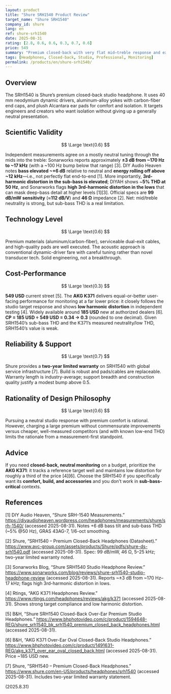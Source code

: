 ```yaml
---
layout: product
title: "Shure SRH1540 Product Review"
target_name: "Shure SRH1540"
company_id: shure
lang: en
ref: shure-srh1540
date: 2025-08-31
rating: [2.8, 0.6, 0.6, 0.3, 0.7, 0.6]
price: 549
summary: "Premium closed-back with very flat mid–treble response and excellent comfort, but audible sub-bass THD and poor value versus cheaper peers."
tags: [Headphones, Closed-back, Studio, Professional, Monitoring]
permalink: /products/en/shure-srh1540/
---
```


## Overview

The SRH1540 is Shure’s premium closed-back studio headphone. It uses 40 mm neodymium dynamic drivers, aluminum-alloy yokes with carbon-fiber end caps, and plush Alcantara ear pads for comfort and isolation. It targets engineers and creators who want isolation without giving up a generally neutral presentation.

## Scientific Validity

$$ \Large \text{0.6} $$

Independent measurements agree on a mostly neutral tuning through the mids into the treble: Sonarworks reports approximately **±3 dB from ~170 Hz to ~17 kHz** (with a ~100 Hz bump below that range) [3]. DIY Audio Heaven notes **bass elevated ~+6 dB** relative to neutral and **energy rolling off above ~12 kHz**—i.e., not perfectly flat end-to-end [1]. More importantly, **3rd-harmonic distortion in the sub-bass is elevated**; DIYAH shows ~**5% THD at 50 Hz**, and Sonarworks flags **high 3rd-harmonic distortion in the lows** that can mask deep-bass detail at higher levels [1][3]. Official specs are **99 dB/mW sensitivity** (≈**112 dB/V**) and **46 Ω** impedance [2]. Net: mid/treble neutrality is strong, but sub-bass THD is a real limitation.

## Technology Level

$$ \Large \text{0.6} $$

Premium materials (aluminum/carbon-fiber), serviceable dual-exit cables, and high-quality pads are well executed. The acoustic approach is conventional dynamic-driver fare with careful tuning rather than novel transducer tech. Solid engineering, not a breakthrough.

## Cost-Performance

$$ \Large \text{0.3} $$

**549 USD** current street [5]. The **AKG K371** delivers equal-or-better user-facing performance for monitoring at a far lower price: it closely follows the studio target response and shows **low harmonic distortion** in independent testing [4]. Widely available around **185 USD** new at authorized dealers [6].  
**CP = 185 USD ÷ 549 USD = 0.34 → 0.3** (rounded to one decimal). Given SRH1540’s sub-bass THD and the K371’s measured neutrality/low THD, SRH1540’s value is weak.

## Reliability & Support

$$ \Large \text{0.7} $$

Shure provides a **two-year limited warranty** on SRH1540 with global service infrastructure [7]. Build is robust and pads/cables are replaceable. Warranty length is industry-average; support breadth and construction quality justify a modest bump above 0.5.

## Rationality of Design Philosophy

$$ \Large \text{0.6} $$

Pursuing a neutral studio response with premium comfort is rational. However, charging a large premium without commensurate improvements versus cheaper, well-measured competitors (and with known low-end THD) limits the rationale from a measurement-first standpoint.

## Advice

If you need **closed-back, neutral monitoring** on a budget, prioritize the **AKG K371**: it tracks a reference target well and maintains low distortion for roughly a third of the price [4][6]. Choose the SRH1540 if you specifically want its **comfort, build, and accessories** and you don’t work in **sub-bass-critical** contexts.

## References

[1] DIY Audio Heaven, “Shure SRH-1540 Measurements.” https://diyaudioheaven.wordpress.com/headphones/measurements/shure/srh-1540/ (accessed 2025-08-31). Notes +6 dB bass tilt and sub-bass THD (~5% @50 Hz), GRAS 43AG-7, 1/6-oct smoothing.

[2] Shure, “SRH1540 – Premium Closed-Back Headphones (Datasheet).” https://www.avc-group.com/assets/products/Shure/pdfs/shure-ds-srh1540.pdf (accessed 2025-08-31). Spec: 99 dB/mW, 46 Ω, 5–25 kHz; two-year limited warranty noted.

[3] Sonarworks Blog, “Shure SRH1540 Studio Headphone Review.” https://www.sonarworks.com/blog/reviews/shure-srh1540-studio-headphone-review (accessed 2025-08-31). Reports ~±3 dB from ~170 Hz–17 kHz; flags high 3rd-harmonic distortion in lows.

[4] Rtings, “AKG K371 Headphones Review.” https://www.rtings.com/headphones/reviews/akg/k371 (accessed 2025-08-31). Shows strong target compliance and low harmonic distortion.

[5] B&H, “Shure SRH1540 Closed-Back Over-Ear Premium Studio Headphones.” https://www.bhphotovideo.com/c/product/1594648-REG/shure_srh1540_bk_srh1540_premium_closed_back_headphones.html (accessed 2025-08-31).

[6] B&H, “AKG K371 Over-Ear Oval Closed-Back Studio Headphones.” https://www.bhphotovideo.com/c/product/1491631-REG/akg_k371_over_ear_oval_closed_back.html (accessed 2025-08-31). Price ~185 USD new.

[7] Shure, “SRH1540 – Premium Closed-Back Headphones.” https://www.shure.com/en-US/products/headphones/srh1540 (accessed 2025-08-31). Includes two-year limited warranty statement.

(2025.8.31)

